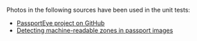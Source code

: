 ﻿Photos in the following sources have been used in the unit tests:

* [PassportEye project on GitHub](https://github.com/konstantint/PassportEye)
* [Detecting machine-readable zones in passport images](https://www.pyimagesearch.com/2015/11/30/detecting-machine-readable-zones-in-passport-images/)